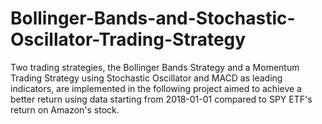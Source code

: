 # Bollinger-Bands-and-Stochastic-Oscillator-Trading-Strategy

Two trading strategies, the Bollinger Bands Strategy and a Momentum Trading Strategy using Stochastic Oscillator and MACD as leading indicators, are implemented in the following project aimed to achieve a better return using data starting from 2018-01-01 compared to SPY ETF's return on Amazon's stock.
